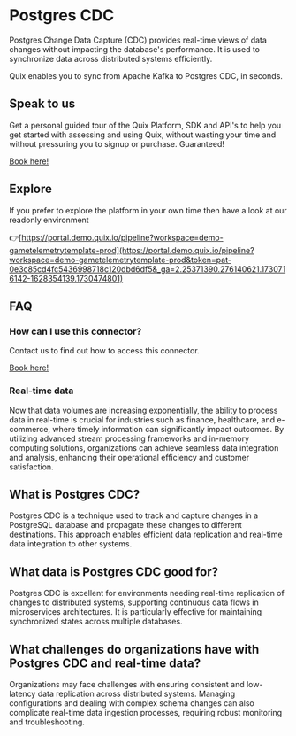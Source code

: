 <!-- START MARKDOWN -->
<!--[tech-name]-->
# Postgres CDC

<!--[blurb-about-tech]-->
Postgres Change Data Capture (CDC) provides real-time views of data changes without impacting the database's performance. It is used to synchronize data across distributed systems efficiently.

Quix enables you to sync from Apache Kafka <span id="to_or_from">to</span> <span id="techname">Postgres CDC</span>, in seconds.

## Speak to us

Get a personal guided tour of the Quix Platform, SDK and API's to help you get started with assessing and using Quix, without wasting your time and without pressuring you to signup or purchase. Guaranteed!

[Book here!](https://share.hsforms.com/1iW0TmZzKQMChk0lxd_tGiw4yjw2?__hstc=175542013.19c333c2ae8002be5fbc6a17a447e442.1730474801833.1730474801833.1730716142494.2&__hssc=175542013.2.1730716142494&__hsfp=3927774151)


## Explore

If you prefer to explore the platform in your own time then have a look at our readonly environment

👉[https://portal.demo.quix.io/pipeline?workspace=demo-gametelemetrytemplate-prod](https://portal.demo.quix.io/pipeline?workspace=demo-gametelemetrytemplate-prod&token=pat-0e3c85cd4fc5436998718c120dbd6df5&_ga=2.25371390.276140621.1730716142-1628354139.1730474801)


## FAQ 

### How can I use this connector?

Contact us to find out how to access this connector.

[Book here!](https://share.hsforms.com/1iW0TmZzKQMChk0lxd_tGiw4yjw2?__hstc=175542013.19c333c2ae8002be5fbc6a17a447e442.1730474801833.1730474801833.1730716142494.2&__hssc=175542013.2.1730716142494&__hsfp=3927774151)

### Real-time data

Now that data volumes are increasing exponentially, the ability to process data in real-time is crucial for industries such as finance, healthcare, and e-commerce, where timely information can significantly impact outcomes. By utilizing advanced stream processing frameworks and in-memory computing solutions, organizations can achieve seamless data integration and analysis, enhancing their operational efficiency and customer satisfaction.

## What is <span id="techname">Postgres CDC</span>?

<!--[tech-seo-text]-->
Postgres CDC is a technique used to track and capture changes in a PostgreSQL database and propagate these changes to different destinations. This approach enables efficient data replication and real-time data integration to other systems.

## What data is <span id="techname">Postgres CDC</span> good for?

<!--[tech-data-seo-text]-->
Postgres CDC is excellent for environments needing real-time replication of changes to distributed systems, supporting continuous data flows in microservices architectures. It is particularly effective for maintaining synchronized states across multiple databases.

## What challenges do organizations have with <span id="techname">Postgres CDC</span> and real-time data?

<!--[tech-challenges-seo-text]-->
Organizations may face challenges with ensuring consistent and low-latency data replication across distributed systems. Managing configurations and dealing with complex schema changes can also complicate real-time data ingestion processes, requiring robust monitoring and troubleshooting. 
<!-- END MARKDOWN -->